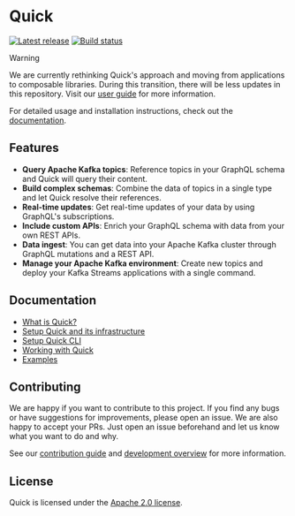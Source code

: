 # Quick

[![Latest release](https://img.shields.io/github/v/release/bakdata/quick)](https://github.com/bakdata/quick/releases/latest)
[![Build status](https://github.com/bakdata/quick/actions/workflows/master-ci.yml/badge.svg)](https://github.com/bakdata/quick/actions/workflows/master-ci.yml)

> [!WARNING]
> We are currently rethinking Quick's approach and moving from applications to composable libraries.
> During this transition, there will be less updates in this repository.
> Visit our [user guide](https://bakdata.github.io/quick/latest/user/) for more information.

For detailed usage and installation instructions, check out
the [documentation](https://bakdata.github.io/quick/latest/user/).

## Features

- **Query Apache Kafka topics**: Reference topics in your GraphQL schema and Quick will query their content.
- **Build complex schemas**: Combine the data of topics in a single type and let Quick resolve their references.
- **Real-time updates**: Get real-time updates of your data by using GraphQL's subscriptions.
- **Include custom APIs**: Enrich your GraphQL schema with data from your own REST APIs.
- **Data ingest**: You can get data into your Apache Kafka cluster through GraphQL mutations and a REST API.
- **Manage your Apache Kafka environment**: Create new topics and deploy your Kafka Streams applications with a single
  command.

## Documentation

- [What is Quick?](https://bakdata.github.io/quick/latest/user/)
- [Setup Quick and its infrastructure](https://bakdata.github.io/quick/latest/user/getting-started/setup-quick/)
- [Setup Quick CLI](https://bakdata.github.io/quick/latest/user/getting-started/setup-cli)
- [Working with Quick](https://bakdata.github.io/quick/latest/user/getting-started/working-with-quick/)
- [Examples](https://bakdata.github.io/quick/latest/user/examples)

## Contributing

We are happy if you want to contribute to this project.
If you find any bugs or have suggestions for improvements, please open an issue.
We are also happy to accept your PRs.
Just open an issue beforehand and let us know what you want to do and why.

See our [contribution guide](https://bakdata.github.io/quick/latest/developer/contributing/)
and [development overview](https://bakdata.github.io/quick/latest/developer/development/) for more information.

## License

Quick is licensed under the [Apache 2.0 license](https://github.com/bakdata/quick/blob/master/LICENSE).
